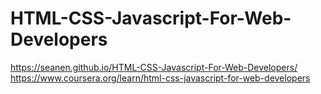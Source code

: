 # HTML-CSS-Javascript-For-Web-Developers
https://seanen.github.io/HTML-CSS-Javascript-For-Web-Developers/
https://www.coursera.org/learn/html-css-javascript-for-web-developers
